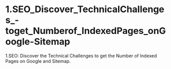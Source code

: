 # 1.SEO_Discover_TechnicalChallenges_-toget_Numberof_IndexedPages_onGoogle-Sitemap
1.SEO: Discover the Technical Challenges to get the Number of Indexed Pages on Google and Sitemap.
